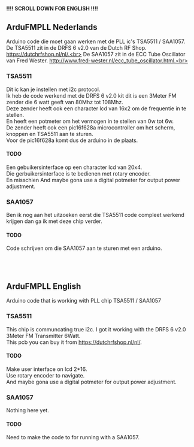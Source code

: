 #### !!!! SCROLL DOWN FOR ENGLISH !!!! ####

## ArduFMPLL Nederlands ##

Arduino code die moet gaan werken met de PLL ic's TSA5511 / SAA1057.<br>
De TSA5511 zit in de DRFS 6 v2.0 van de Dutch RF Shop. https://dutchrfshop.nl/nl/.<br>
De SAA1057 zit in de ECC Tube Oscillator van Fred Wester. http://www.fred-wester.nl/ecc_tube_oscillator.html.<br>

### TSA5511 ###

Dit ic kan je instellen met i2c protocol.<br>
Ik heb de code werkend met de DRFS 6 v2.0 kit dit is een 3Meter FM zender die 6 watt geeft van 80Mhz tot 108Mhz.<br>
Deze zender heeft ook een character lcd van 16x2 om de frequentie in te stellen.<br>
En heeft een potmeter om het vermogen in te stellen van 0w tot 6w.<br>
De zender heeft ook een pic16f628a microcontroller om het scherm, knoppen en TSA5511 aan te sturen.<br>
Voor de pic16f628a komt dus de arduino in de plaats.

#### TODO ####

Een gebuikersinterface op een character lcd van 20x4.<br>
Die gerbuikersinterface is te bedienen met rotary encoder.<br>
En misschien And maybe gona use a digital potmeter for output power adjustment.

### SAA1057 ###

Ben ik nog aan het uitzoeken eerst die TSA5511 code compleet werkend krijgen dan ga ik met deze chip verder.

#### TODO ####

Code schrijven om die SAA1057 aan te sturen met een arduino.<br><br><br><br>

## ArduFMPLL English ##

Arduino code that is working with PLL chip TSA5511 / SAA1057

### TSA5511 ###

This chip is communcating true i2c.
I got it working with the DRFS 6 v2.0 3Meter FM Transmitter 6Watt.<br>
This pcb you can buy it from https://dutchrfshop.nl/nl/.

#### TODO ####

Make user interface on lcd 2*16.<br>
Use rotary encoder to navigate.<br>
And maybe gona use a digital potmeter for output power adjustment.

### SAA1057 ###

Nothing here yet.

#### TODO ####

Need to make the code to for running with a SAA1057.

